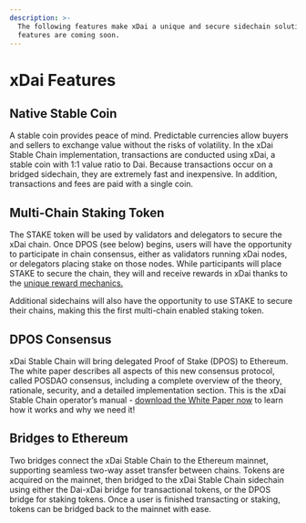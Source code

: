 ```yaml
---
description: >-
  The following features make xDai a unique and secure sidechain solution. DPOS
  features are coming soon.
---
```


# xDai Features

## Native Stable Coin

A stable coin provides peace of mind. Predictable currencies allow buyers and sellers to exchange value without the risks of volatility. In the xDai Stable Chain implementation, transactions are conducted using xDai, a stable coin with 1:1 value ratio to Dai. Because transactions occur on a bridged sidechain, they are extremely fast and inexpensive. In addition, transactions and fees are paid with a single coin. 

## Multi-Chain Staking Token

The STAKE token will be used by validators and delegators to secure the xDai chain. Once DPOS \(see below\) begins, users will have the opportunity to participate in chain consensus, either as validators running xDai nodes, or delegators placing stake on those nodes. While participants will place STAKE to secure the chain, they will and receive rewards in xDai thanks to the [unique reward mechanics. ](reward-mechanics.md)

Additional sidechains will also have the opportunity to use STAKE to secure their chains, making this the first multi-chain enabled staking token.

## DPOS Consensus

xDai Stable Chain will bring delegated Proof of Stake \(DPOS\) to Ethereum. The white paper describes all aspects of this new consensus protocol, called POSDAO consensus, including a complete overview of the theory, rationale, security, and a detailed implementation section. This is the xDai Stable Chain operator’s manual - [download the White Paper now](https://forum.poa.network/t/posdao-white-paper/2208) to learn how it works and why we need it! 

## Bridges to Ethereum

Two bridges connect the xDai Stable Chain to the Ethereum mainnet, supporting seamless two-way asset transfer between chains. Tokens are acquired on the mainnet, then bridged to the xDai Stable Chain sidechain using either the Dai-xDai bridge for transactional tokens, or the DPOS bridge for staking tokens. Once a user is finished transacting or staking, tokens can be bridged back to the mainnet with ease.  


